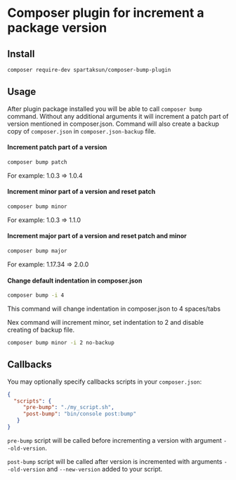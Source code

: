 # Composer plugin for increment a package version

## Install
```bash
composer require-dev spartaksun/composer-bump-plugin
```

## Usage
After plugin package installed you will be able to call `composer bump` command.
Without any additional arguments it will increment a patch part of version mentioned in composer.json.
Command will also create a backup copy of `composer.json` in `composer.json-backup` file.

#### Increment patch part of a version

 ```bash
composer bump patch
```
For example: 1.0.3 => 1.0.4



#### Increment minor part of a version and reset patch

 ```bash
composer bump minor
```
For example: 1.0.3 => 1.1.0



#### Increment major part of a version and reset patch and minor

 ```bash
composer bump major
```
For example: 1.17.34 => 2.0.0


#### Change default indentation in composer.json
```bash
composer bump -i 4
```
This command will change indentation in composer.json to 4 spaces/tabs


Nex command will increment minor, set indentation to 2 and disable creating of backup file.
```bash
composer bump minor -i 2 no-backup
```

## Callbacks
You may optionally specify callbacks scripts in your `composer.json`:
```json
{
  "scripts": {
     "pre-bump": "./my_script.sh",
     "post-bump": "bin/console post:bump"
   }
}
```
`pre-bump` script will be called before incrementing a version with argument `--old-version`.

`post-bump` script will be called after version is incremented with arguments `--old-version` and `--new-version` added to your script. 
